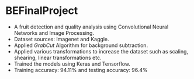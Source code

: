 # BEFinalProject
* A fruit detection and quality analysis using Convolutional Neural Networks and Image Processing. 
* Dataset sources: Imagenet and Kaggle.
* Applied *GrabCut* Algorithm for background subtraction.
* Applied various transformations to increase the dataset such as scaling, shearing, linear transformations etc.
* Trained the models using Keras and Tensorflow.
* Training accuracy: 94.11% and testing accuracy: 96.4%
